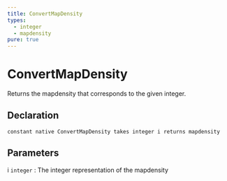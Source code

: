 ```yaml
---
title: ConvertMapDensity
types:
  - integer
  - mapdensity
pure: true
---
```


# ConvertMapDensity
Returns the mapdensity that corresponds to the given integer.

## Declaration

```jass
constant native ConvertMapDensity takes integer i returns mapdensity
```

## Parameters
i `integer`
: The integer representation of the mapdensity
